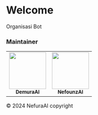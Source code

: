 # Welcome
Organisasi Bot
### Maintainer
<table>
<tr>
  <td align="center">
  <a href="https://github.com/orgs/NefuraAI/people">
    <img src="https://avatars.githubusercontent.com/u/71892583?v=4" width="100px;" alt=""/>
    <br />
    <sub>
      <b>DemuraAI</b></sub></a><br/>
  </td>
  <td align="center">
    <a href="https://github.com/orgs/NefuraAI/people">
      <img src="https://avatars.githubusercontent.com/u/91675588?v=4" width="100px;" alt=""/>
      <br />
      <sub>
        <b>NefounzAI</b>
      </sub>
    </a>
      <br/>
    </td>
    </tr>
</table>
© 2024 NefuraAI copyright
